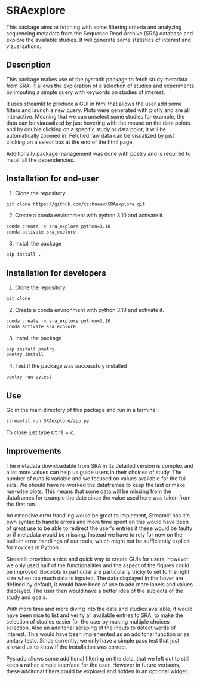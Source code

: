 # SRAexplore

This package aims at fetching with some filtering criteria and analyzing sequencing metadata from the Sequence Read Archive (SRA) database and explore the available studies. It will generate some statistics of interest and vizualisations.

## Description

This package makes use of the pysradb package to fetch study metadata from SRA. It allows the exploration of a selection of studies and experiments by imputing a simple query with keywords on studies of interest. 

It uses streamlit to produce a GUI in html that allows the user add some filters and launch a new query. Plots were generated with plotly and are all interactive. Meaning that we can unselect some studies for example, the data can be viausalized by just hovering with the mouse on the data points and by double clicking on a specific study or data point, it will be automatically zoomed in. Fetched raw data can be visualized by just clicking on a select box at the end of the html page. 

Additionally package management was done with poetry and is required to install all the dependencies. 

## Installation for end-user

1) Clone the repository

```bash
git clone https://github.com/cschneuw/SRAexplore.git
```

2) Create a conda environment with python 3.10 and activate it.

```bash
conda create -n sra_explore python=3.10
conda activate sra_explore
```

3) Install the package

```bash
pip install .
```

## Installation for developers

1) Clone the repository

```bash
git clone 
```

2) Create a conda environment with python 3.10 and activate it.

```bash
conda create -n sra_explore python=3.10
conda activate sra_explore
```

3) Install the package

```bash
pip install poetry
poetry install
```

4) Test if the package was successfuly installed

```bash
poetry run pytest
```

## Use

Go in the main directory of this package and run in a terminal : 

```bash
streamlit run SRAexplore/app.py
```

To close just type <kbd>Ctrl</kbd> + <kbd>c</kbd>.


## Improvements

The metadata downloadable from SRA in its detailed version is complex and a lot more values can help us guide users in their choices of study. The number of runs is variable and we focused on values available for the full sets. We should have re-worked the dataframes to keep the last or make run-wise plots. This means that some data will be missing from the dataframes for example the date since the value used here was taken from the first run. 

An extensive error handling would be great to implement, Streamlit has it's own syntax to handle errors and more time spent on this would have been of great use to be able to redirect the user's entries if these would be faulty or if metadata would be missing. Instead we have to rely for now on the built-in error handlings of our tools, which might not be sufficiently explicit for novices in Python. 

Streamlit provides a nice and quick way to create GUIs for users, however we only used half of the functionalities and the aspect of the figures could be improved. Boxplots in particular are particularly tricky to set to the right size when too much data is inputed. The data displayed in the hover are defined by default, it would have been of use to add more labels and values displayed. The user then would have a better idea of the subjects of the study and goals.

With more time and more diving into the data and studies available, it would have been nice to list and verify all available entries to SRA, to make the selection of studies easier for the user by making multiple choices selection. Also an additonal scraping of the inputs to detect words of interest. This would have been implemented as an additonal function or as unitary tests. Since currently, we only have a simple pass test that just allowed us to know if the installation was correct. 

Pysradb allows some additional filtering on the data, that we left out to still keep a rather simple interface for the user. However in future verisons, these additonal filters could be explored and hidden in an optional widget. 
